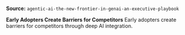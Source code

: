 **Source:** `agentic-ai-the-new-frontier-in-genai-an-executive-playbook`

**Early Adopters Create Barriers for Competitors**
Early adopters create barriers for competitors through deep AI integration.
